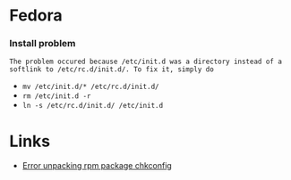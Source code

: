 # Fedora
### Install problem
```
The problem occured because /etc/init.d was a directory instead of a softlink to /etc/rc.d/init.d/. To fix it, simply do
```
* `mv /etc/init.d/* /etc/rc.d/init.d/`
* `rm /etc/init.d -r`
* `ln -s /etc/rc.d/init.d/ /etc/init.d`


# Links
* [Error unpacking rpm package chkconfig](https://samuel.dalesjo.net/2018/04/21/error-unpacking-rpm-package-chkconfig/)







